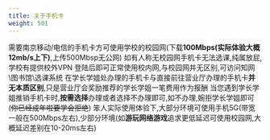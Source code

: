 ```yaml
---
title: 关于手机卡
weight: 501
---
```


需要南京移动/电信的手机卡方可使用学校的校园网(下载**100Mbps(实际体验大概12mb/s上下)**,上传500Mbsp无公网)
如有人称无校园网手机卡无法选课,纯属放屁,学校有提供校外VPN 登陆后即可正常使用校内网,与校园网并无区别,可访问知网\图书馆\选课系统
在学长学姐处办理的手机卡与直接前往营业厅办理的手机卡**并无本质区别**,只是营业厅会奖励推荐的学长学姐一笔费用作为报酬
当您遇到学长学姐推销手机卡时,**按需选择**办理或者选择不办理即可,如不办理,婉拒学长学姐即可(~~你已经成年啦要学会拒绝~~)
笨人实际使用体验下,大部分环境可使用手机5G(带宽一般在500Mbps左右),少部分环境(如**游玩网络游戏**追求更低延迟可使用校园网,大概延迟差别在10-20ms左右)
